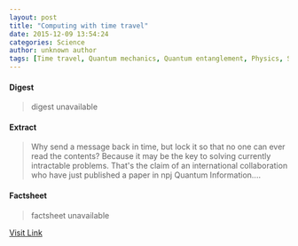 ```yaml
---
layout: post
title: "Computing with time travel"
date: 2015-12-09 13:54:24
categories: Science
author: unknown author
tags: [Time travel, Quantum mechanics, Quantum entanglement, Physics, Spacetime, Quantum computing, Computational complexity theory, Universe, Science, Solid state engineering, Modern physics, Mechanics, Physical sciences, Metaphysics, Cognitive science, Theoretical physics, Philosophy, Particle physics, Scientific theories]
---
```



#### Digest
>digest unavailable

#### Extract
>Why send a message back in time, but lock it so that no one can ever read the contents? Because it may be the key to solving currently intractable problems. That's the claim of an international collaboration who have just published a paper in npj Quantum Information....

#### Factsheet
>factsheet unavailable

[Visit Link](http://phys.org/news/2015-12-computing-with-time-travel.html)


